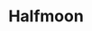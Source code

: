 ---
codehost: https://github.com/halfmoonui/halfmoon
logohandle: gethalfmoon
sort: halfmoon
title: Halfmoon
twitter: https://x.com/HalfmoonUi
website: https://www.gethalfmoon.com/
---